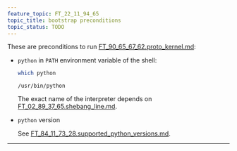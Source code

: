 ```yaml
---
feature_topic: FT_22_11_94_65
topic_title: bootstrap preconditions
topic_status: TODO
---
```


These are preconditions to run [FT_90_65_67_62.proto_kernel.md][FT_90_65_67_62.proto_kernel.md]:

*   `python` in `PATH` environment variable of the shell:

    ```sh
    which python
    ```

    ```
    /usr/bin/python
    ```

    The exact name of the interpreter depends on [FT_02_89_37_65.shebang_line.md][FT_02_89_37_65.shebang_line.md].

*   `python` version

    See [FT_84_11_73_28.supported_python_versions.md][FT_84_11_73_28.supported_python_versions.md].

---

[FT_90_65_67_62.proto_kernel.md]: FT_90_65_67_62.proto_kernel.md
[FT_02_89_37_65.shebang_line.md]: FT_02_89_37_65.shebang_line.md
[FT_84_11_73_28.supported_python_versions.md]: FT_84_11_73_28.supported_python_versions.md
